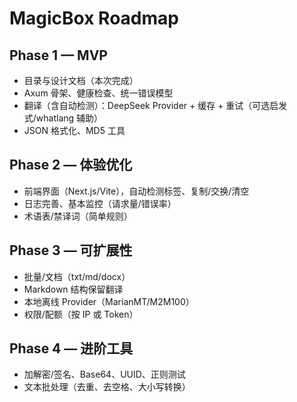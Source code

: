 # MagicBox Roadmap

## Phase 1 — MVP

- 目录与设计文档（本次完成）
- Axum 骨架、健康检查、统一错误模型
- 翻译（含自动检测）：DeepSeek Provider + 缓存 + 重试（可选启发式/whatlang 辅助）
- JSON 格式化、MD5 工具

## Phase 2 — 体验优化

- 前端界面（Next.js/Vite），自动检测标签、复制/交换/清空
- 日志完善、基本监控（请求量/错误率）
- 术语表/禁译词（简单规则）

## Phase 3 — 可扩展性

- 批量/文档（txt/md/docx）
- Markdown 结构保留翻译
- 本地离线 Provider（MarianMT/M2M100）
- 权限/配额（按 IP 或 Token）

## Phase 4 — 进阶工具

- 加解密/签名、Base64、UUID、正则测试
- 文本批处理（去重、去空格、大小写转换）
